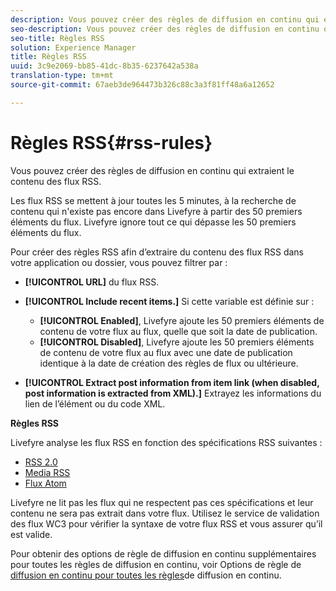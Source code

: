 ```yaml
---
description: Vous pouvez créer des règles de diffusion en continu qui extraient le contenu des flux RSS.
seo-description: Vous pouvez créer des règles de diffusion en continu qui extraient le contenu des flux RSS.
seo-title: Règles RSS
solution: Experience Manager
title: Règles RSS
uuid: 3c9e2069-bb85-41dc-8b35-6237642a538a
translation-type: tm+mt
source-git-commit: 67aeb3de964473b326c88c3a3f81ff48a6a12652

---
```



# Règles RSS{#rss-rules}

Vous pouvez créer des règles de diffusion en continu qui extraient le contenu des flux RSS.

Les flux RSS se mettent à jour toutes les 5 minutes, à la recherche de contenu qui n'existe pas encore dans Livefyre à partir des 50 premiers éléments du flux. Livefyre ignore tout ce qui dépasse les 50 premiers éléments du flux.

Pour créer des règles RSS afin d’extraire du contenu des flux RSS dans votre application ou dossier, vous pouvez filtrer par :

* **[!UICONTROL URL]** du flux RSS.
* **[!UICONTROL Include recent items.]** Si cette variable est définie sur :

   * **[!UICONTROL Enabled]**, Livefyre ajoute les 50 premiers éléments de contenu de votre flux au flux, quelle que soit la date de publication.
   * **[!UICONTROL Disabled]**, Livefyre ajoute les 50 premiers éléments de contenu de votre flux au flux avec une date de publication identique à la date de création des règles de flux ou ultérieure.

* **[!UICONTROL Extract post information from item link (when disabled, post information is extracted from XML).]** Extrayez les informations du lien de l’élément ou du code XML.

**Règles RSS**

Livefyre analyse les flux RSS en fonction des spécifications RSS suivantes :

* [RSS 2.0](https://en.wikipedia.org/wiki/RSS)
* [Media RSS](https://en.wikipedia.org/wiki/Media_RSS)
* [Flux Atom](https://validator.w3.org/feed/docs/atom.html)

Livefyre ne lit pas les flux qui ne respectent pas ces spécifications et leur contenu ne sera pas extrait dans votre flux. Utilisez le service de validation des flux WC3 pour vérifier la syntaxe de votre flux RSS et vous assurer qu’il est valide.

Pour obtenir des options de règle de diffusion en continu supplémentaires pour toutes les règles de diffusion en continu, voir Options de règle de [diffusion en continu pour toutes les règles](../c-streams/c-stream-rule-options-for-all-stream-rules.md#c_stream_rule_options_for_all_stream_rules)de diffusion en continu.
